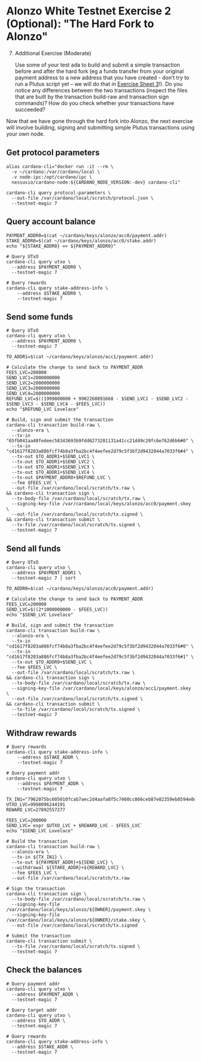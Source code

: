 # Alonzo White Testnet Exercise 2 (Optional): "The Hard Fork to Alonzo"

7. Additional Exercise (Moderate)

	Use some of your test ada to build and submit a simple transaction before and after the hard fork (eg a funds transfer from your original payment address to a new address that you have created - don’t try to run a Plutus script yet – we will do that in [Exercise Sheet 3](3_Alonzo-white-exercise-3.md)!).  Do you notice any differences between the two transactions (inspect the files that are built by the transaction build-raw and transaction sign commands)?  How do you check whether your transactions have succeeded?

  Now that we have gone through the hard fork into Alonzo, the next exercise will involve building, signing and submitting simple Plutus transactions using your own node.  

## Get protocol parameters

```
alias cardano-cli="docker run -it --rm \
  -v ~/cardano:/var/cardano/local \
  -v node-ipc:/opt/cardano/ipc \
  nessusio/cardano-node:${CARDANO_NODE_VERSION:-dev} cardano-cli"

cardano-cli query protocol-parameters \
  --out-file /var/cardano/local/scratch/protocol.json \
  --testnet-magic 7
```

## Query account balance

```
PAYMENT_ADDR0=$(cat ~/cardano/keys/alonzo/acc0/payment.addr)
STAKE_ADDR0=$(cat ~/cardano/keys/alonzo/acc0/stake.addr)
echo "${STAKE_ADDR0} => ${PAYMENT_ADDR0}"

# Query UTxO
cardano-cli query utxo \
  --address $PAYMENT_ADDR0 \
  --testnet-magic 7

# Query rewards
cardano-cli query stake-address-info \
    --address $STAKE_ADDR0 \
    --testnet-magic 7
```

## Send some funds

```
# Query UTxO
cardano-cli query utxo \
  --address $PAYMENT_ADDR0 \
  --testnet-magic 7

TO_ADDR1=$(cat ~/cardano/keys/alonzo/acc1/payment.addr)

# Calculate the change to send back to PAYMENT_ADDR
FEES_LVC=200000
SEND_LVC1=2000000000
SEND_LVC2=2000000000
SEND_LVC3=2000000000
SEND_LVC4=2000000000
REFUND_LVC=$((1999800000 + 9902260891668 - $SEND_LVC1 - $SEND_LVC2 - $SEND_LVC3 - $SEND_LVC4 - $FEES_LVC))
echo "$REFUND_LVC Lovelace"

# Build, sign and submit the transaction
cardano-cli transaction build-raw \
  --alonzo-era \
  --tx-in "65fb041aa48fedeec58343693b9fdd6273201131a41cc21d49c20fc6e762d6b6#0" \
  --tx-in "cd1617f8203a886fcf74b8a3fba2bc4f4eefee2d79c5f3bf2d9432044a7033f6#4" \
  --tx-out $TO_ADDR1+$SEND_LVC1 \
  --tx-out $TO_ADDR1+$SEND_LVC2 \
  --tx-out $TO_ADDR1+$SEND_LVC3 \
  --tx-out $TO_ADDR1+$SEND_LVC4 \
  --tx-out $PAYMENT_ADDR0+$REFUND_LVC \
  --fee $FEES_LVC \
  --out-file /var/cardano/local/scratch/tx.raw \
&& cardano-cli transaction sign \
  --tx-body-file /var/cardano/local/scratch/tx.raw \
  --signing-key-file /var/cardano/local/keys/alonzo/acc0/payment.skey \
  --out-file /var/cardano/local/scratch/tx.signed \
&& cardano-cli transaction submit \
  --tx-file /var/cardano/local/scratch/tx.signed \
  --testnet-magic 7
```

## Send all funds

```
# Query UTxO
cardano-cli query utxo \
  --address $PAYMENT_ADDR1 \
  --testnet-magic 7 | sort

TO_ADDR0=$(cat ~/cardano/keys/alonzo/acc0/payment.addr)

# Calculate the change to send back to PAYMENT_ADDR
FEES_LVC=200000
SEND_LVC=$((2*1000000000 - $FEES_LVC))
echo "$SEND_LVC Lovelace"

# Build, sign and submit the transaction
cardano-cli transaction build-raw \
  --alonzo-era \
  --tx-in "cd1617f8203a886fcf74b8a3fba2bc4f4eefee2d79c5f3bf2d9432044a7033f6#0" \
  --tx-in "cd1617f8203a886fcf74b8a3fba2bc4f4eefee2d79c5f3bf2d9432044a7033f6#1" \
  --tx-out $TO_ADDR0+$SEND_LVC \
  --fee $FEES_LVC \
  --out-file /var/cardano/local/scratch/tx.raw \
&& cardano-cli transaction sign \
  --tx-body-file /var/cardano/local/scratch/tx.raw \
  --signing-key-file /var/cardano/local/keys/alonzo/acc1/payment.skey \
  --out-file /var/cardano/local/scratch/tx.signed \
&& cardano-cli transaction submit \
  --tx-file /var/cardano/local/scratch/tx.signed \
  --testnet-magic 7
```

## Withdraw rewards

```
# Query rewards
cardano-cli query stake-address-info \
    --address $STAKE_ADDR \
    --testnet-magic 7

# Query payment addr
cardano-cli query utxo \
    --address $PAYMENT_ADDR \
    --testnet-magic 7

TX_IN1="7962075bc605010fcab7aec2d4aafa8f5c7460cc866ceb87e82359eb8594e0d6#1"
UTXO_LVC=9998096244191
REWARD_LVC=27892557277

FEES_LVC=200000
SEND_LVC=`expr $UTXO_LVC + $REWARD_LVC - $FEES_LVC`
echo "$SEND_LVC Lovelace"

# Build the transaction
cardano-cli transaction build-raw \
  --alonzo-era \
  --tx-in ${TX_IN1} \
  --tx-out ${PAYMENT_ADDR}+${SEND_LVC} \
  --withdrawal ${STAKE_ADDR}+${REWARD_LVC} \
  --fee $FEES_LVC \
  --out-file /var/cardano/local/scratch/tx.raw

# Sign the transaction
cardano-cli transaction sign \
  --tx-body-file /var/cardano/local/scratch/tx.raw \
  --signing-key-file /var/cardano/local/keys/alonzo/${OWNER}/payment.skey \
  --signing-key-file /var/cardano/local/keys/alonzo/${OWNER}/stake.skey \
  --out-file /var/cardano/local/scratch/tx.signed

# Submit the transaction
cardano-cli transaction submit \
  --tx-file /var/cardano/local/scratch/tx.signed \
  --testnet-magic 7
```

## Check the balances

```
# Query payment addr
cardano-cli query utxo \
  --address $PAYMENT_ADDR \
  --testnet-magic 7

# Query target addr
cardano-cli query utxo \
  --address $TO_ADDR \
  --testnet-magic 7

# Query rewards
cardano-cli query stake-address-info \
  --address $STAKE_ADDR \
  --testnet-magic 7
```
